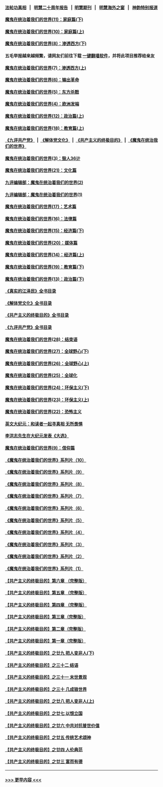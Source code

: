 #### [法轮功真相](https://github.com/gfw-breaker/truth/blob/master/README.md?t=0) &nbsp;&nbsp;|&nbsp;&nbsp; [明慧二十周年报告](https://github.com/gfw-breaker/mh-reports/blob/master/README.md?t=0) &nbsp;&nbsp;|&nbsp;&nbsp;[明慧期刊](https://github.com/gfw-breaker/mh-qikan) &nbsp;&nbsp;|&nbsp;&nbsp; [明慧海外之窗](https://github.com/gfw-breaker/mh-news/blob/master/README.md?t=0) &nbsp;&nbsp;|&nbsp;&nbsp; [神韵特别报道](https://github.com/gfw-breaker/mh-news/blob/master/shenyun.md?t=0)
#### [魔鬼在统治着我们的世界(11)：家庭篇(下)](../pages/nsc422/n10440961.md?t=01141243) 
#### [魔鬼在统治着我们的世界(10)：家庭篇(上)](../pages/nsc422/n10435448.md?t=01141243) 
#### [魔鬼在统治着我们的世界(8)：渗透西方(下)](../pages/nsc422/n10429603.md?t=01141243) 
#### 五毛举报越来越频繁，请网友们前往下载 [一键翻墙软件](https://github.com/gfw-breaker/ssr-accounts)，并将此项目推荐给亲友
#### [魔鬼在统治着我们的世界(7)：渗透西方(上)](../pages/nsc422/n10426013.md?t=01141243) 
#### [魔鬼在统治着我们的世界(6)：输出革命](../pages/nsc422/n10421536.md?t=01141243) 
#### [魔鬼在统治着我们的世界(5)：东方杀戮](../pages/nsc422/n10417707.md?t=01141243) 
#### [魔鬼在统治着我们的世界(4)：欧洲发端](../pages/nsc422/n10414890.md?t=01141243) 
#### [魔鬼在统治着我们的世界(12)：政治篇(上)](../pages/nsc422/n10444576.md?t=01141243) 
#### [魔鬼在统治着我们的世界(18)：教育篇(上)](../pages/nsc422/n10526970.md?t=01141243) 
#### [《九评共产党》](https://github.com/begood0513/9ping.md/blob/master/README.md) &nbsp;|&nbsp; [《解体党文化》](../../../../jtdwh.md/blob/master/README.md)  &nbsp;|&nbsp; [《共产主义的终极目的》](../../../../gczydzjmd.md/blob/master/README.md) &nbsp;|&nbsp; [《魔鬼在统治我们的世界》](../../../../mgztzwmdsj.md/blob/master/README.md) 
#### [魔鬼在统治着我们的世界(3)：毁人36计](../pages/nsc422/n10411583.md?t=01141243) 
#### [魔鬼在统治着我们的世界(21)：文化篇](../pages/nsc422/n10597706.md?t=01141243) 
#### [九评编辑部：魔鬼在统治着我们的世界(2)](../pages/nsc422/n10410036.md?t=01141243) 
#### [九评编辑部：魔鬼在统治着我们的世界(1)](../pages/nsc422/n10406825.md?t=01141243) 
#### [魔鬼在统治着我们的世界(17)：艺术篇](../pages/nsc422/n10499093.md?t=01141243) 
#### [魔鬼在统治着我们的世界(16)：法律篇](../pages/nsc422/n10485969.md?t=01141243) 
#### [魔鬼在统治着我们的世界(15)：经济篇(下)](../pages/nsc422/n10469975.md?t=01141243) 
#### [魔鬼在统治着我们的世界(20)：媒体篇](../pages/nsc422/n10586579.md?t=01141243) 
#### [魔鬼在统治着我们的世界(14)：经济篇(上)](../pages/nsc422/n10457370.md?t=01141243) 
#### [魔鬼在统治着我们的世界(19)：教育篇(下)](../pages/nsc422/n10564808.md?t=01141243) 
#### [魔鬼在统治着我们的世界(13)：政治篇(下)](../pages/nsc422/n10448270.md?t=01141243) 
#### [《真实的江泽民》全书目录](../pages/nsc422/n13721399.md?t=01141243) 
#### [《解体党文化》全书目录](../pages/nsc422/n13721157.md?t=01141243) 
#### [《共产主义的终极目的》全书目录](../pages/nsc422/n13721048.md?t=01141243) 
#### [《九评共产党》全书目录](../pages/nsc422/n13708085.md?t=01141243) 
#### [魔鬼在统治着我们的世界(28)：结束语](../pages/nsc422/n10936246.md?t=01141243) 
#### [魔鬼在统治着我们的世界(27)：全球野心(下)](../pages/nsc422/n10928319.md?t=01141243) 
#### [魔鬼在统治着我们的世界(26)：全球野心(上)](../pages/nsc422/n10900318.md?t=01141243) 
#### [魔鬼在统治着我们的世界(25)：全球化](../pages/nsc422/n10788205.md?t=01141243) 
#### [魔鬼在统治着我们的世界(24)：环保主义(下)](../pages/nsc422/n10695307.md?t=01141243) 
#### [魔鬼在统治着我们的世界(23)：环保主义(上)](../pages/nsc422/n10688613.md?t=01141243) 
#### [魔鬼在统治着我们的世界(22)：恐怖主义](../pages/nsc422/n10614727.md?t=01141243) 
#### [英文大纪元：和读者一起寻真相 无所畏惧](../pages/nsc422/n12542027.md?t=01141243) 
#### [李洪志先生在大纪元发表《大选》](../pages/nsc422/n12534746.md?t=01141243) 
#### [魔鬼在统治着我们的世界(9)：信仰篇](../pages/nsc422/n10432159.md?t=01141243) 
#### [《魔鬼在统治着我们的世界》系列片（10）](../pages/nsc422/n12292670.md?t=01141243) 
#### [《魔鬼在统治着我们的世界》系列片（9）](../pages/nsc422/n12290859.md?t=01141243) 
#### [《魔鬼在统治着我们的世界》系列片（8）](../pages/nsc422/n12287445.md?t=01141243) 
#### [《魔鬼在统治着我们的世界》系列片（7）](../pages/nsc422/n12283425.md?t=01141243) 
#### [《魔鬼在统治着我们的世界》系列片（6）](../pages/nsc422/n12282314.md?t=01141243) 
#### [《魔鬼在统治着我们的世界》系列片（5）](../pages/nsc422/n12281419.md?t=01141243) 
#### [《魔鬼在统治着我们的世界》系列片（4）](../pages/nsc422/n12274024.md?t=01141243) 
#### [《魔鬼在统治着我们的世界》系列片（3）](../pages/nsc422/n12271322.md?t=01141243) 
#### [《魔鬼在统治着我们的世界》系列片（2）](../pages/nsc422/n12269049.md?t=01141243) 
#### [《魔鬼在统治着我们的世界》系列片（1）](../pages/nsc422/n12267575.md?t=01141243) 
#### [【共产主义的终极目的】第六章 （完整版）](../pages/nsc422/n11428913.md?t=01141243) 
#### [【共产主义的终极目的】第五章 （完整版）](../pages/nsc422/n11428912.md?t=01141243) 
#### [【共产主义的终极目的】第四章 （完整版）](../pages/nsc422/n11428907.md?t=01141243) 
#### [【共产主义的终极目的】第三章（完整版）](../pages/nsc422/n11428848.md?t=01141243) 
#### [【共产主义的终极目的】第二章（完整版）](../pages/nsc422/n11428831.md?t=01141243) 
#### [【共产主义的终极目的】第一章（完整版）](../pages/nsc422/n11417651.md?t=01141243) 
#### [【共产主义的终极目的】之廿九 把人变非人(下)](../pages/nsc422/n11344140.md?t=01141243) 
#### [【共产主义的终极目的】之三十二 结语](../pages/nsc422/n11360535.md?t=01141243) 
#### [【共产主义的终极目的】之三十一 末世景观](../pages/nsc422/n11351129.md?t=01141243) 
#### [【共产主义的终极目的】之三十 几成狼世界](../pages/nsc422/n11348280.md?t=01141243) 
#### [【共产主义的终极目的】之廿八 把人变非人(上)](../pages/nsc422/n11340492.md?t=01141243) 
#### [【共产主义的终极目的】之廿七 以恨立国](../pages/nsc422/n11336944.md?t=01141243) 
#### [【共产主义的终极目的】之廿六 中共对抗普世价值](../pages/nsc422/n11324785.md?t=01141243) 
#### [【共产主义的终极目的】之廿五 传统艺术颂神](../pages/nsc422/n11296396.md?t=01141243) 
#### [【共产主义的终极目的】之廿四 人伦典范](../pages/nsc422/n11296397.md?t=01141243) 
#### [【共产主义的终极目的】之廿三 富而有德](../pages/nsc422/n11283598.md?t=01141243) 

----
#### [ >>> 更早内容 <<< ](../indexes/nsc422-earlier.md)
